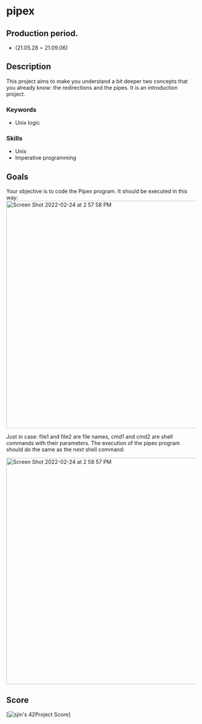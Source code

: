 # pipex

## Production period.
- (21.05.28 ~ 21.09.06)

## Description
This project aims to make you understand a bit deeper two concepts that you already know: the redirections and the pipes. It is an introduction project.

### Keywords
- Unix logic
### Skills
- Unix
- Imperative programming

## Goals
Your objective is to code the Pipex program.
It should be executed in this way:
<img width="604" alt="Screen Shot 2022-02-24 at 2 57 58 PM" src="https://user-images.githubusercontent.com/56079997/155466718-4dbc22b3-b020-4c20-aa01-d5cfd1d6dc98.png">

Just in case: file1 and file2 are file names, cmd1 and cmd2 are shell commands with their parameters.
The execution of the pipex program should do the same as the next shell command:

<img width="601" alt="Screen Shot 2022-02-24 at 2 58 57 PM" src="https://user-images.githubusercontent.com/56079997/155466814-71e97493-3b2c-41db-b4ed-dda6c391b6b6.png">


## Score
[![sjin's 42Project Score](https://badge42.herokuapp.com/api/project/sjin/pipex)]
